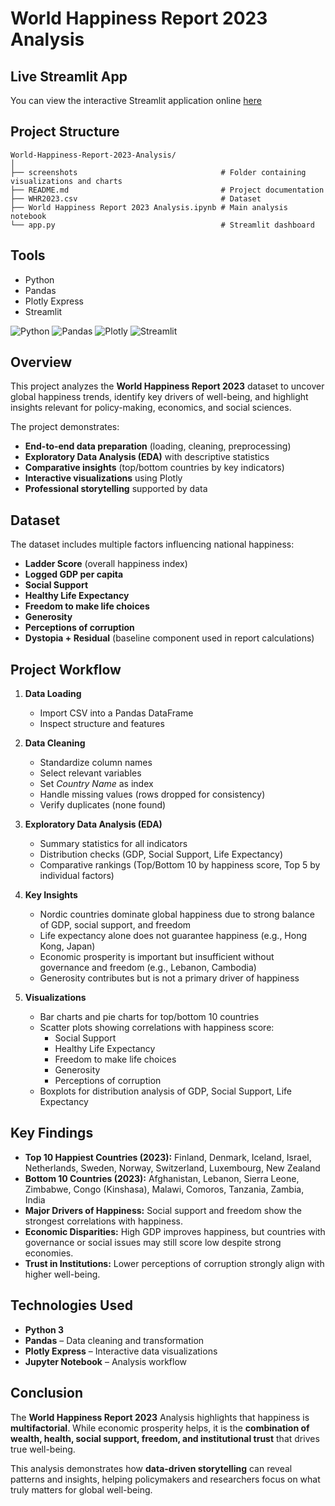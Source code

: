 # World Happiness Report 2023 Analysis

## Live Streamlit App

You can view the interactive Streamlit application online [here](https://world-happiness-report-2023-analysis-kgna9wcbhmj3avxjrjvhva.streamlit.app)

## Project Structure
```
World-Happiness-Report-2023-Analysis/
│
├── screenshots                                # Folder containing visualizations and charts
├── README.md                                  # Project documentation
├── WHR2023.csv                                # Dataset
├── World Happiness Report 2023 Analysis.ipynb # Main analysis notebook
└── app.py                                     # Streamlit dashboard  
```

## Tools
- Python
- Pandas
- Plotly Express
- Streamlit

![Python](https://img.shields.io/badge/Python-3776AB?style=for-the-badge&logo=python&logoColor=white)
![Pandas](https://img.shields.io/badge/Pandas-150458?style=for-the-badge&logo=pandas&logoColor=white)
![Plotly](https://img.shields.io/badge/Plotly-3F4F75?style=for-the-badge&logo=plotly&logoColor=white)
![Streamlit](https://img.shields.io/badge/Streamlit-FF4B4B?style=for-the-badge&logo=streamlit&logoColor=white)

## Overview
This project analyzes the **World Happiness Report 2023** dataset to uncover global happiness trends, identify key drivers of well-being, and highlight insights relevant for policy-making, economics, and social sciences.  

The project demonstrates:
- **End-to-end data preparation** (loading, cleaning, preprocessing)
- **Exploratory Data Analysis (EDA)** with descriptive statistics
- **Comparative insights** (top/bottom countries by key indicators)
- **Interactive visualizations** using Plotly
- **Professional storytelling** supported by data

## Dataset
The dataset includes multiple factors influencing national happiness:

- **Ladder Score** (overall happiness index)  
- **Logged GDP per capita**  
- **Social Support**  
- **Healthy Life Expectancy**  
- **Freedom to make life choices**  
- **Generosity**  
- **Perceptions of corruption**  
- **Dystopia + Residual** (baseline component used in report calculations)  

## Project Workflow
1. **Data Loading**  
   - Import CSV into a Pandas DataFrame  
   - Inspect structure and features  

2. **Data Cleaning**  
   - Standardize column names  
   - Select relevant variables  
   - Set *Country Name* as index  
   - Handle missing values (rows dropped for consistency)  
   - Verify duplicates (none found)  

3. **Exploratory Data Analysis (EDA)**  
   - Summary statistics for all indicators  
   - Distribution checks (GDP, Social Support, Life Expectancy)  
   - Comparative rankings (Top/Bottom 10 by happiness score, Top 5 by individual factors)  

4. **Key Insights**  
   - Nordic countries dominate global happiness due to strong balance of GDP, social support, and freedom  
   - Life expectancy alone does not guarantee happiness (e.g., Hong Kong, Japan)  
   - Economic prosperity is important but insufficient without governance and freedom (e.g., Lebanon, Cambodia)  
   - Generosity contributes but is not a primary driver of happiness  

5. **Visualizations**  
   - Bar charts and pie charts for top/bottom 10 countries  
   - Scatter plots showing correlations with happiness score:
     - Social Support  
     - Healthy Life Expectancy  
     - Freedom to make life choices  
     - Generosity  
     - Perceptions of corruption  
   - Boxplots for distribution analysis of GDP, Social Support, Life Expectancy  

## Key Findings
- **Top 10 Happiest Countries (2023):** Finland, Denmark, Iceland, Israel, Netherlands, Sweden, Norway, Switzerland, Luxembourg, New Zealand  
- **Bottom 10 Countries (2023):** Afghanistan, Lebanon, Sierra Leone, Zimbabwe, Congo (Kinshasa), Malawi, Comoros, Tanzania, Zambia, India  
- **Major Drivers of Happiness:** Social support and freedom show the strongest correlations with happiness.  
- **Economic Disparities:** High GDP improves happiness, but countries with governance or social issues may still score low despite strong economies.  
- **Trust in Institutions:** Lower perceptions of corruption strongly align with higher well-being.  

## Technologies Used
- **Python 3**  
- **Pandas** – Data cleaning and transformation  
- **Plotly Express** – Interactive data visualizations  
- **Jupyter Notebook** – Analysis workflow  

## Conclusion

The **World Happiness Report 2023** Analysis highlights that happiness is **multifactorial**.
While economic prosperity helps, it is the **combination of wealth, health, social support, freedom, and institutional trust** that drives true well-being.

This analysis demonstrates how **data-driven storytelling** can reveal patterns and insights, helping policymakers and researchers focus on what truly matters for global well-being.
